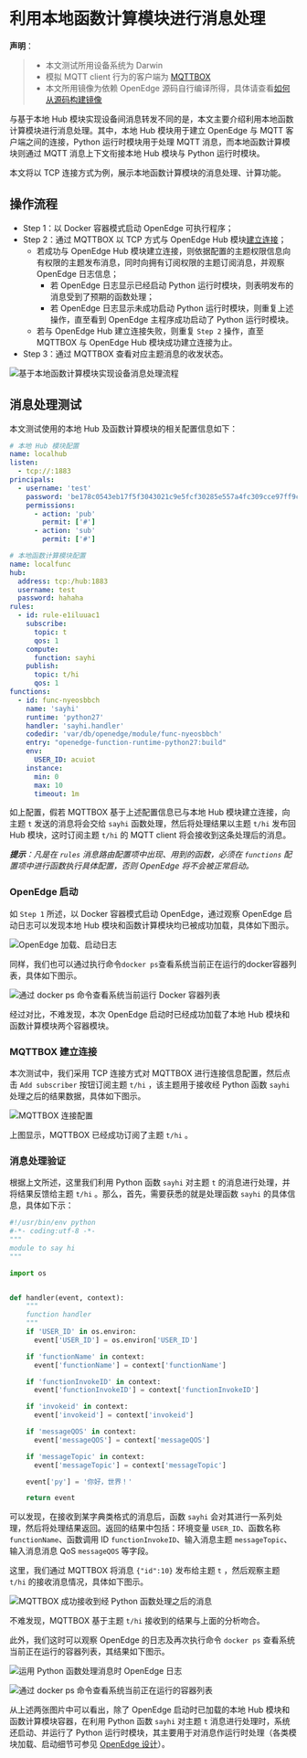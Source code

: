 # 利用本地函数计算模块进行消息处理

**声明**：

> + 本文测试所用设备系统为 Darwin
> + 模拟 MQTT client 行为的客户端为 [MQTTBOX](../Resources-download.md#下载MQTTBOX客户端)
> + 本文所用镜像为依赖 OpenEdge 源码自行编译所得，具体请查看[如何从源码构建镜像](../setup/Build-OpenEdge-from-Source.md)

与基于本地 Hub 模块实现设备间消息转发不同的是，本文主要介绍利用本地函数计算模块进行消息处理。其中，本地 Hub 模块用于建立 OpenEdge 与 MQTT 客户端之间的连接，Python 运行时模块用于处理 MQTT 消息，而本地函数计算模块则通过 MQTT 消息上下文衔接本地 Hub 模块与 Python 运行时模块。

本文将以 TCP 连接方式为例，展示本地函数计算模块的消息处理、计算功能。

## 操作流程

- Step 1：以 Docker 容器模式启动 OpenEdge 可执行程序；
- Step 2：通过 MQTTBOX 以 TCP 方式与 OpenEdge Hub 模块[建立连接](./Device-connect-to-OpenEdge-with-hub-module.md)；
    - 若成功与 OpenEdge Hub 模块建立连接，则依据配置的主题权限信息向有权限的主题发布消息，同时向拥有订阅权限的主题订阅消息，并观察 OpenEdge 日志信息；
      - 若 OpenEdge 日志显示已经启动 Python 运行时模块，则表明发布的消息受到了预期的函数处理；
      - 若 OpenEdge 日志显示未成功启动 Python 运行时模块，则重复上述操作，直至看到 OpenEdge 主程序成功启动了 Python 运行时模块。
    - 若与 OpenEdge Hub 建立连接失败，则重复 `Step 2` 操作，直至 MQTTBOX 与 OpenEdge Hub 模块成功建立连接为止。
- Step 3：通过 MQTTBOX 查看对应主题消息的收发状态。

![基于本地函数计算模块实现设备消息处理流程](../../images/tutorials/process/openedge-python-flow.png)

## 消息处理测试

本文测试使用的本地 Hub 及函数计算模块的相关配置信息如下：

```yaml
# 本地 Hub 模块配置
name: localhub
listen:
  - tcp://:1883
principals:
  - username: 'test'
    password: 'be178c0543eb17f5f3043021c9e5fcf30285e557a4fc309cce97ff9ca6182912'
    permissions:
      - action: 'pub'
        permit: ['#']
      - action: 'sub'
        permit: ['#']

# 本地函数计算模块配置
name: localfunc
hub:
  address: tcp:/hub:1883
  username: test
  password: hahaha
rules:
  - id: rule-e1iluuac1
    subscribe:
      topic: t
      qos: 1
    compute:
      function: sayhi
    publish:
      topic: t/hi
      qos: 1
functions:
  - id: func-nyeosbbch
    name: 'sayhi'
    runtime: 'python27'
    handler: 'sayhi.handler'
    codedir: 'var/db/openedge/module/func-nyeosbbch'
    entry: "openedge-function-runtime-python27:build"
    env:
      USER_ID: acuiot
    instance:
      min: 0
      max: 10
      timeout: 1m
```

如上配置，假若 MQTTBOX 基于上述配置信息已与本地 Hub 模块建立连接，向主题 `t` 发送的消息将会交给 `sayhi` 函数处理，然后将处理结果以主题 `t/hi` 发布回 Hub 模块，这时订阅主题 `t/hi` 的 MQTT client 将会接收到这条处理后的消息。

_**提示**：凡是在 `rules` 消息路由配置项中出现、用到的函数，必须在 `functions` 配置项中进行函数执行具体配置，否则 OpenEdge 将不会被正常启动。_

### OpenEdge 启动

如 `Step 1` 所述，以 Docker 容器模式启动 OpenEdge，通过观察 OpenEdge 启动日志可以发现本地 Hub 模块和函数计算模块均已被成功加载，具体如下图示。

![OpenEdge 加载、启动日志](../../images/tutorials/process/openedge-function-start.png)

同样，我们也可以通过执行命令`docker ps`查看系统当前正在运行的docker容器列表，具体如下图示。

![通过 `docker ps` 命令查看系统当前运行 Docker 容器列表](../../images/tutorials/process/openedge-docker-ps-after.png)

经过对比，不难发现，本次 OpenEdge 启动时已经成功加载了本地 Hub 模块和函数计算模块两个容器模块。

### MQTTBOX 建立连接

本次测试中，我们采用 TCP 连接方式对 MQTTBOX 进行连接信息配置，然后点击 `Add subscriber` 按钮订阅主题 `t/hi` ，该主题用于接收经 Python 函数 `sayhi` 处理之后的结果数据，具体如下图示。

![MQTTBOX 连接配置](../../images/tutorials/process/mqttbox-tcp-process-config.png)

上图显示，MQTTBOX 已经成功订阅了主题 `t/hi` 。

### 消息处理验证

根据上文所述，这里我们利用 Python 函数 `sayhi` 对主题 `t` 的消息进行处理，并将结果反馈给主题 `t/hi` 。那么，首先，需要获悉的就是处理函数 `sayhi` 的具体信息，具体如下示：

```python
#!/usr/bin/env python
#-*- coding:utf-8 -*-
"""
module to say hi
"""

import os


def handler(event, context):
    """
    function handler
    """
    if 'USER_ID' in os.environ:
      event['USER_ID'] = os.environ['USER_ID']

    if 'functionName' in context:
      event['functionName'] = context['functionName']

    if 'functionInvokeID' in context:
      event['functionInvokeID'] = context['functionInvokeID']

    if 'invokeid' in context:
      event['invokeid'] = context['invokeid']

    if 'messageQOS' in context:
      event['messageQOS'] = context['messageQOS']

    if 'messageTopic' in context:
      event['messageTopic'] = context['messageTopic']

    event['py'] = '你好，世界！'

    return event
```

可以发现，在接收到某字典类格式的消息后，函数 `sayhi` 会对其进行一系列处理，然后将处理结果返回。返回的结果中包括：环境变量 `USER_ID`、函数名称 `functionName`、函数调用 ID `functionInvokeID`、输入消息主题 `messageTopic`、输入消息消息 QoS `messageQOS` 等字段。

这里，我们通过 MQTTBOX 将消息 `{"id":10}` 发布给主题 `t` ，然后观察主题 `t/hi` 的接收消息情况，具体如下图示。

![MQTTBOX 成功接收到经 Python 函数处理之后的消息](../../images/tutorials/process/mqttbox-tcp-process-success.png)

不难发现，MQTTBOX 基于主题 `t/hi` 接收到的结果与上面的分析吻合。

此外，我们这时可以观察 OpenEdge 的日志及再次执行命令 `docker ps` 查看系统当前正在运行的容器列表，其结果如下图示。

![运用 Python 函数处理消息时 OpenEdge 日志](../../images/tutorials/process/openedge-python-start.png)

![通过 `docker ps` 命令查看系统当前正在运行的容器列表](../../images/tutorials/process/openedge-docker-ps-python-start.png)

从上述两张图片中可以看出，除了 OpenEdge 启动时已加载的本地 Hub 模块和函数计算模块容器，在利用 Python 函数 `sayhi` 对主题 `t` 消息进行处理时，系统还启动、并运行了 Python 运行时模块，其主要用于对消息作运行时处理（各类模块加载、启动细节可参见 [OpenEdge 设计](../overview/OpenEdge-design.md)）。
